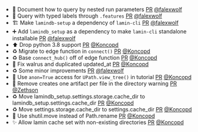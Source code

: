- 📝 Document how to query by nested run parameters [PR](https://github.com/laminlabs/lamindb/pull/2024) [@falexwolf](https://github.com/falexwolf)
- 🚸 Query with typed labels through `.features` [PR](https://github.com/laminlabs/lamindb/pull/2023) [@falexwolf](https://github.com/falexwolf)
- 🏗️ Make `lamindb-setup` a dependency of `lamin-cli` [PR](https://github.com/laminlabs/lamindb/pull/2021) [@falexwolf](https://github.com/falexwolf)
- ➕ Add `lamindb_setup` as a dependency to make `lamin-cli` standalone installable [PR](https://github.com/laminlabs/lamin-cli/pull/87) [@falexwolf](https://github.com/falexwolf)
- ⬆️ Drop python 3.8 support [PR](https://github.com/laminlabs/lamindb-setup/pull/880) [@Koncopd](https://github.com/Koncopd)
- ♻️ Migrate to edge function in `connect()` [PR](https://github.com/laminlabs/lamindb/pull/2017) [@Koncopd](https://github.com/Koncopd)
- ♻️ Base `connect_hub()` off of edge function [PR](https://github.com/laminlabs/lamindb-setup/pull/879) [@Koncopd](https://github.com/Koncopd)
- 🐛 Fix walrus and duplicated updated_at [PR](https://github.com/laminlabs/lamindb/pull/2020) [@Koncopd](https://github.com/Koncopd)
- ♻️ Some minor improvements [PR](https://github.com/laminlabs/lamindb/pull/2018) [@falexwolf](https://github.com/falexwolf)
- 📝 Use `anon=True` access for `UPath.view_tree()` in tutorial [PR](https://github.com/laminlabs/lamindb/pull/2016) [@Koncopd](https://github.com/Koncopd)
- 🎨 Remove creates one artifact per file in the directory warning [PR](https://github.com/laminlabs/lamindb/pull/2015) [@Zethson](https://github.com/Zethson)
- ♻️ Move lamindb_setup.settings.storage.cache_dir to lamindb_setup.settings.cache_dir [PR](https://github.com/laminlabs/lamindb/pull/2013) [@Koncopd](https://github.com/Koncopd)
- ♻️ Move settings.storage.cache_dir to settings.cache_dir [PR](https://github.com/laminlabs/lamindb-setup/pull/875) [@Koncopd](https://github.com/Koncopd)
- 🐛 Use shutil.move instead of Path.rename [PR](https://github.com/laminlabs/lamin-cli/pull/86) [@Koncopd](https://github.com/Koncopd)
- ✨ Allow lamin cache set with non-existing directories [PR](https://github.com/laminlabs/lamin-cli/pull/85) [@Koncopd](https://github.com/Koncopd)
